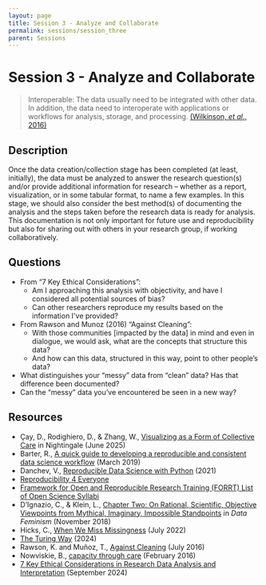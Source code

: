 ```yaml
---
layout: page
title: Session 3 - Analyze and Collaborate
permalink: sessions/session_three
parent: Sessions
---
```


# Session 3 - Analyze and Collaborate

> Interoperable: The data usually need to be integrated with other data. In addition, the data need to interoperate with applications or workflows for analysis, storage, and processing. [(Wilkinson, *et al*., 2016)][1]

## Description

Once the data creation/collection stage has been completed (at least, initially), the data must be analyzed to answer the research question(s) and/or provide additional information for research – whether as a report, visualization, or in some tabular format, to name a few examples. In this stage, we should also consider the best method(s) of documenting the analysis and the steps taken before the research data is ready for analysis. This documentation is not only important for future use and reproducibility but also for sharing out with others in your research group, if working collaboratively.

## Questions

- From “7 Key Ethical Considerations”:
  - Am I approaching this analysis with objectivity, and have I considered all potential sources of bias?
  - Can other researchers reproduce my results based on the information I've provided? 
- From Rawson and Munoz (2016) “Against Cleaning”:
  - With those communities [impacted by the data] in mind and even in dialogue, we would ask, what are the concepts that structure this data?
  - And how can this data, structured in this way, point to other people’s data? 
- What distinguishes your “messy” data from “clean” data? Has that difference been documented?
- Can the “messy” data you’ve encountered be seen in a new way?

## Resources

- Çay, D., Rodighiero, D., & Zhang, W., [Visualizing as a Form of Collective Care](https://nightingaledvs.com/visualizing-as-a-form-of-collective-care/) in Nightingale (June 2025)
- Barter, R., [A quick guide to developing a reproducible and consistent data science workflow](https://rebeccabarter.com/blog/2019-03-07_reproducible_pipeline) (March 2019)
- Danchev, V., [Reproducible Data Science with Python](https://valdanchev.github.io/reproducible-data-science-python/intro.html) (2021)
- [Reproducibility 4 Everyone](https://www.repro4everyone.org/)
- [Framework for Open and Reproducible Research Training (FORRT) List of Open Science Syllabi](https://forrt.org/syllabus/)
- D’Ignazio, C., & Klein, L., [Chapter Two: On Rational, Scientific, Objective Viewpoints from Mythical, Imaginary, Impossible Standpoints](https://mitpressonpubpub.mitpress.mit.edu/pub/8tjbs2x5/release/2?readingCollection=09555901) in *Data Feminism* (November 2018)
- Hicks, C., [When We Miss Missingness](https://datasciencebydesign.org/blog/when-we-miss-missingness) (July 2022)
- [The Turing Way](https://book.the-turing-way.org/) (2024)
- Rawson, K. and Muñoz, T., [Against Cleaning](http://curatingmenus.org/articles/against-cleaning/) (July 2016)
- Nowviskie, B., [capacity through care](https://nowviskie.org/2016/capacity-through-care/) (February 2016)
- [7 Key Ethical Considerations in Research Data Analysis and Interpretation](https://insights.pluto.im/7-ethical-considerations-in-research-data-analysis/) (September 2024)



[1]: https://doi.org/10.1038/sdata.2016.18 "The FAIR Guiding Principles"
